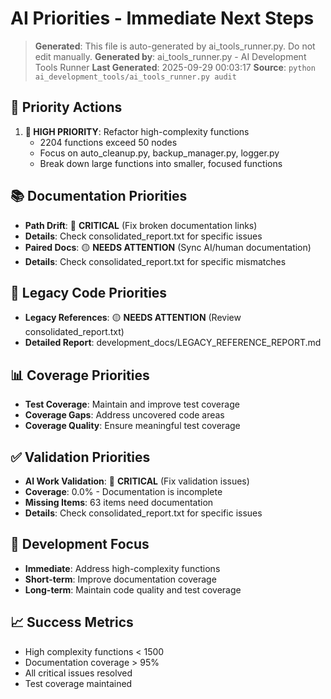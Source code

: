# AI Priorities - Immediate Next Steps

> **Generated**: This file is auto-generated by ai_tools_runner.py. Do not edit manually.
> **Generated by**: ai_tools_runner.py - AI Development Tools Runner
> **Last Generated**: 2025-09-29 00:03:17
> **Source**: `python ai_development_tools/ai_tools_runner.py audit`

## 🎯 Priority Actions
1. **🔴 HIGH PRIORITY**: Refactor high-complexity functions
   - 2204 functions exceed 50 nodes
   - Focus on auto_cleanup.py, backup_manager.py, logger.py
   - Break down large functions into smaller, focused functions

## 📚 Documentation Priorities
- **Path Drift**: 🔴 **CRITICAL** (Fix broken documentation links)
- **Details**: Check consolidated_report.txt for specific issues
- **Paired Docs**: 🟡 **NEEDS ATTENTION** (Sync AI/human documentation)
- **Details**: Check consolidated_report.txt for specific mismatches

## 🧹 Legacy Code Priorities
- **Legacy References**: 🟡 **NEEDS ATTENTION** (Review consolidated_report.txt)
- **Detailed Report**: development_docs/LEGACY_REFERENCE_REPORT.md

## 📊 Coverage Priorities
- **Test Coverage**: Maintain and improve test coverage
- **Coverage Gaps**: Address uncovered code areas
- **Coverage Quality**: Ensure meaningful test coverage

## ✅ Validation Priorities
- **AI Work Validation**: 🔴 **CRITICAL** (Fix validation issues)
- **Coverage**: 0.0% - Documentation is incomplete
- **Missing Items**: 63 items need documentation
- **Details**: Check consolidated_report.txt for specific issues

## 🚀 Development Focus
- **Immediate**: Address high-complexity functions
- **Short-term**: Improve documentation coverage
- **Long-term**: Maintain code quality and test coverage

## 📈 Success Metrics
- High complexity functions < 1500
- Documentation coverage > 95%
- All critical issues resolved
- Test coverage maintained
